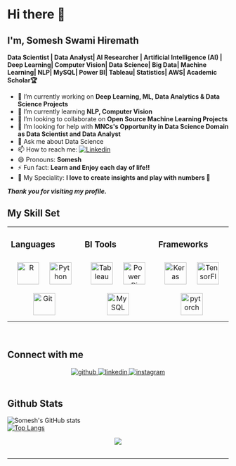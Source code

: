 # Hi there 👋

## I'm, Somesh Swami Hiremath 
**Data Scientist | Data Analyst| AI Researcher | Artificial Intelligence (AI) | Deep Learning| Computer Vision| Data Science| Big
Data| Machine Learning| NLP| MySQL| Power BI| Tableau| Statistics| AWS| Academic Scholar🏆**

- 🔭 I’m currently working on **Deep Learning, ML, Data Analytics & Data Science Projects**
- 🌱 I’m currently learning **NLP, Computer Vision**
- 👯 I’m looking to collaborate on **Open Source Machine Learning Projects**
- 🤔 I’m looking for help with **MNCs's Opportunity in Data Science Domain as Data Scientist and Data Analyst**
- 💬 Ask me about Data Science
- 📫 How to reach me: <a href='(https://www.linkedin.com/in/somesh-swami-hiremath/)' target="_blank"><img alt='Linkedin' src='https://img.shields.io/badge/SOMESH-100000?style=plastic&logo=Linkedin&logoColor=4DA9E7&labelColor=black&color=black'/></a>
- 😄 Pronouns: **Somesh**
- ⚡ Fun fact: **Learn and Enjoy each day of life!!**
- 🎯 My Speciality: **I love to create insights and play with numbers 🔢**


***Thank you for visiting my profile.***
<br/>  


## My Skill Set  
<table><tr><td valign="top" width="33%">



### Languages  
<div align="center">  
<a href="https://www.r-project.org/" target="_blank"><img style="margin: 10px" src="https://profilinator.rishav.dev/skills-assets/r.svg" alt="R" height="50" /></a>  
<a href="https://www.python.org/" target="_blank"><img style="margin: 10px" src="https://profilinator.rishav.dev/skills-assets/python-original.svg" alt="Python" height="50" /></a>  
<a href="https://github.com/" target="_blank"><img style="margin: 10px" src="https://profilinator.rishav.dev/skills-assets/git-scm-icon.svg" alt="Git" height="50" /></a>  
</div>

</td><td valign="top" width="33%">



### BI Tools  
<div align="center">  
<a href="https://www.tableau.com/" target="_blank"><img style="margin: 10px" src="https://profilinator.rishav.dev/skills-assets/tableau.svg" alt="Tableau" height="50" /></a>  
<a href="https://powerbi.microsoft.com/en-us/" target="_blank"><img style="margin: 10px" src="https://profilinator.rishav.dev/skills-assets/powerbi.png" alt="Power Bi" height="50" /></a>  
<a href="https://www.mysql.com/" target="_blank"><img style="margin: 10px" src="https://profilinator.rishav.dev/skills-assets/mysql-original-wordmark.svg" alt="MySQL" height="50" /></a>  
</div>

</td><td valign="top" width="33%">



### Frameworks  
<div align="center">  
<a href="https://keras.io/" target="_blank"><img style="margin: 10px" src="https://profilinator.rishav.dev/skills-assets/keras.png" alt="Keras" height="50" /></a>  
<a href="https://www.tensorflow.org/" target="_blank"><img style="margin: 10px" src="https://profilinator.rishav.dev/skills-assets/tensorflow-icon.svg" alt="TensorFlow" height="50" /></a>  
<a href="https://pytorch.org/" target="_blank"><img style="margin: 10px" src="https://profilinator.rishav.dev/skills-assets/pytorch-icon.svg" alt="pytorch" height="50" /></a>  
</div>

</td></tr></table>  

<br/>  


## Connect with me  
<div align="center">
<a href="https://github.com/somesh041" target="_blank">
<img src=https://img.shields.io/badge/github-%2324292e.svg?&style=for-the-badge&logo=github&logoColor=white alt=github style="margin-bottom: 5px;" />
</a>
<a href="https://linkedin.com/in/somesh041" target="_blank">
<img src=https://img.shields.io/badge/linkedin-%231E77B5.svg?&style=for-the-badge&logo=linkedin&logoColor=white alt=linkedin style="margin-bottom: 5px;" />
</a>
<a href="https://instagram.com/sss_hiremath.5519" target="_blank">
<img src=https://img.shields.io/badge/instagram-%23000000.svg?&style=for-the-badge&logo=instagram&logoColor=white alt=instagram style="margin-bottom: 5px;" />
</a>  
</div>  
  

<br/>  


## Github Stats  
![Somesh's GitHub stats](https://github-readme-stats.vercel.app/api?username=somesh041&show_icons=true&theme=radical)
<br/> 
[![Top Langs](https://github-readme-stats.vercel.app/api/top-langs/?username=somesh041&layout=compact&langs_count=10&theme=highcontrast)](https://github.com/somesh041)

<div align="center">
<img src="https://komarev.com/ghpvc/?username=somesh041&&style=flat-square" align="center" />
</div>  

<br />

----
